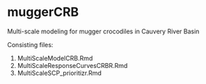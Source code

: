 # muggerCRB
Multi-scale modeling for mugger crocodiles in Cauvery River Basin

Consisting files:
1) MultiScaleModelCRB.Rmd
2) MultiScaleResponseCurvesCRBR.Rmd
3) MultiScaleSCP_prioritizr.Rmd

